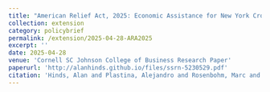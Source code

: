 ```yaml
---
title: "American Relief Act, 2025: Economic Assistance for New York Crop Producers"
collection: extension
category: policybrief
permalink: /extension/2025-04-28-ARA2025
excerpt: ''
date: 2025-04-28
venue: 'Cornell SC Johnson College of Business Research Paper'
paperurl: 'http://alanhinds.github.io/files/ssrn-5230529.pdf'
citation: 'Hinds, Alan and Plastina, Alejandro and Rosenbohm, Marc and Zhang, Wendong, American Relief Act, 2025: Economic Assistance for New York Crop Producers (February 06, 2025). Cornell SC Johnson College of Business Research Paper, Available at SSRN: https://ssrn.com/abstract=5230529 or http://dx.doi.org/10.2139/ssrn.5230529'
---
```

